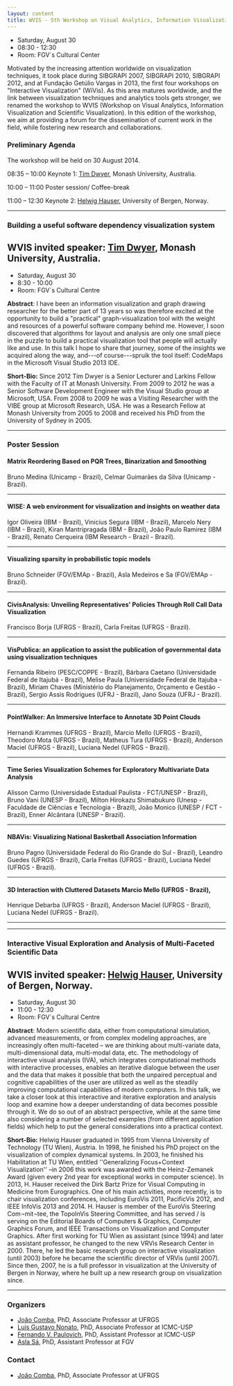 ```yaml
---
layout: content
title: WVIS - 5th Workshop on Visual Analytics, Information Visualization and Scientific Visualization 
---
```


- Saturday, August 30
- 08:30 - 12:30
- Room: FGV´s Cultural Center

Motivated by the increasing attention worldwide on visualization
techniques, it took place during SIBGRAPI 2007, SIBGRAPI 2010,
SIBGRAPI 2012, and at Fundação Getúlio Vargas in 2013, the first four
workshops on "Interactive Visualization" (WiVis). As this area matures
worldwide, and the link between visualization techniques and analytics
tools gets stronger, we renamed the workshop to WVIS (Workshop on
Visual Analytics, Information Visualization and Scientific
Visualization).  In this edition of the workshop, we aim at providing
a forum for the dissemination of current work in the field, while
fostering new research and collaborations.

### Preliminary Agenda

The workshop will be held on 30 August 2014.

08:35 &ndash; 10:00 Keynote 1: [Tim Dwyer](http://www.csse.monash.edu.au/~tdwyer/), Monash University, Australia.

10:00 &ndash; 11:00 Poster session/ Coffee-break

11:00 &ndash; 12:30 Keynote 2: [Helwig Hauser](http://www.ii.uib.no/vis/team/hauser/), University of Bergen, Norway.

* * *
### Building a useful software dependency visualization system

## WVIS invited speaker: [Tim Dwyer](http://www.csse.monash.edu.au/~tdwyer/), Monash University, Australia. 
  
- Saturday, August 30
- 8:30 - 10:00
- Room: FGV´s Cultural Centre

**Abstract**: I have been an information visualization and graph drawing researcher for the better part of 13 years so was therefore excited at the opportunity to build a "practical" graph-visualization tool with the weight and resources of a powerful software company behind me.  However, I soon discovered that algorithms for layout and analysis are only one small piece in the puzzle to build a practical visualization tool that people will actually like and use.  In this talk I hope to share that journey, some of the insights we acquired along the way, and---of course---spruik the tool itself: CodeMaps in the Microsoft Visual Studio 2013 IDE.
 
**Short-Bio:** Since 2012 Tim Dwyer is a Senior Lecturer and Larkins Fellow with the Faculty of IT at Monash University.  From 2009 to 2012 he was a Senior Software Development Engineer with the Visual Studio group at Microsoft, USA.  From 2008 to 2009 he was a Visiting Researcher with the VIBE group at Microsoft Research, USA.  He was a Research Fellow at Monash University from 2005 to 2008 and received his PhD from the University of Sydney in 2005.


* * *

### Poster Session

#### Matrix Reordering Based on PQR Trees, Binarization and Smoothing	
Bruno Medina (Unicamp - Brazil), Celmar Guimarães da Silva (Unicamp - Brazil).
* * * 

#### WISE: A web environment for visualization and insights on weather data	
Igor Oliveira (IBM - Brazil), Vinicius Segura (IBM - Brazil), Marcelo Nery (IBM - Brazil), Kiran Mantripragada (IBM - Brazil), João Paulo Ramirez (IBM - Brazil), Renato Cerqueira (IBM Research - Brazil - Brazil).
* * * 

#### Visualizing sparsity in probabilistic topic models	
Bruno Schneider (FGV/EMAp - Brazil), Asla Medeiros e Sa (FGV/EMAp - Brazil).
* * * 

#### CivisAnalysis: Unveiling Representatives' Policies Through Roll Call Data Visualization	
Francisco Borja (UFRGS - Brazil), Carla Freitas (UFRGS - Brazil).
* * * 

#### VisPublica: an application to assist the publication of governmental data using visualization techniques	
Fernanda Ribeiro (PESC/COPPE - Brazil), Bárbara Caetano (Universidade Federal de Itajubá - Brazil), Melise Paula (Universidade Federal de Itajuba - Brazil), Miriam Chaves (Ministério do Planejamento, Orçamento e Gestão - Brazil), Sergio Assis Rodrigues (UFRJ - Brazil), Jano Souza (UFRJ - Brazil).
* * * 

#### PointWalker: An Immersive Interface to Annotate 3D Point Clouds	
Hernandi Krammes (UFRGS - Brazil), Marcio Mello (UFRGS - Brazil), Theodoro Mota (UFRGS - Brazil), Matheus Tura (UFRGS - Brazil), Anderson Maciel (UFRGS - Brazil), Luciana Nedel (UFRGS - Brazil).
* * * 

#### Time Series Visualization Schemes for Exploratory Multivariate Data Analysis	
Alisson Carmo (Universidade Estadual Paulista - FCT/UNESP - Brazil), Bruno Vani (UNESP - Brazil), Milton Hirokazu Shimabukuro (Unesp - Faculdade de Ciências e Tecnologia - Brazil), João Monico (UNESP / FCT - Brazil), Enner Alcântara (UNESP - Brazil).
* * *

#### NBAVis: Visualizing National Basketball Association Information	
Bruno Pagno (Universidade Federal do Rio Grande do Sul - Brazil), Leandro Guedes (UFRGS - Brazil), Carla Freitas (UFRGS - Brazil), Luciana Nedel (UFRGS - Brazil).
* * *

#### 3D Interaction with Cluttered Datasets	Marcio Mello (UFRGS - Brazil),
Henrique Debarba (UFRGS - Brazil), Anderson Maciel (UFRGS - Brazil), Luciana Nedel (UFRGS - Brazil).
* * *
* * *


### Interactive Visual Exploration and Analysis of Multi-Faceted Scientific Data

## WVIS invited speaker: [Helwig Hauser](http://www.ii.uib.no/vis/team/hauser/), University of Bergen, Norway.
  
- Saturday, August 30
- 11:00 - 12:30
- Room: FGV´s Cultural Centre

**Abstract**: Modern scientific data, either from computational simulation, advanced measurements, or from complex modeling approaches, are increasingly often multi-faceted – we are thinking about multi-variate data, multi-dimensional data, multi-modal data, etc.  The methodology of interactive visual analysis (IVA), which integrates computational methods with interactive processes, enables an iterative dialogue between the user and the data that makes it possible that both the unpaired perceptual and cognitive capabilities of the user are utilized as well as the steadily improving computational capabilities of modern computers.  In this talk, we take a closer look at this interactive and iterative exploration and analysis loop and examine how a deeper understanding of data becomes possible through it.  We do so out of an abstract perspective, while at the same time also considering a number of selected examples (from different application fields) which help to put the general considerations into a practical context.
 
**Short-Bio:** Helwig Hauser graduated in 1995 from Vienna University of Technology (TU Wien), Austria.  In 1998, he finished his PhD project on the visualization of complex dynamical systems.  In 2003, he finished his Habilitation at TU Wien, entitled ''Generalizing Focus+Context Visualization'' –in 2006 this work was awarded with the Heinz-Zemanek Award (given every 2nd year for exceptional works in computer science).  In 2013, H. Hauser received the Dirk Bartz Prize for Visual Computing in Medicine from Eurographics.  One of his main activities, more recently, is to chair visualization conferences, including EuroVis 2011, PacificVis 2012, and IEEE InfoVis 2013 and 2014.  H. Hauser is member of the EuroVis Steering Com¬mit¬tee, the TopoInVis Steering Committee, and has served / is serving on the Editorial Boards of Computers & Graphics, Computer Graphics Forum, and IEEE Transactions on Visualization and Computer Graphics.  After first working for TU Wien as assistant (since 1994) and later as assistant professor, he changed to the new VRVis Research Center in 2000.  There, he led the basic research group on interactive visualization (until 2003) before he became the scientific director of VRVis (until 2007).  Since then, 2007, he is a full professor in visualization at the University of Bergen in Norway, where he built up a new research group on visualization since.

* * * 

### Organizers

- [João Comba](http://www.inf.ufrgs.br/~comba/), PhD, Associate Professor at UFRGS
- [Luis Gustavo Nonato](http://www.icmc.usp.br/pessoas/gnonato/), PhD, Associate Professor at ICMC-USP
- [Fernando V. Paulovich](https://sites.google.com/site/fpaulovich/Home), PhD, Assistant Professor at ICMC-USP
- [Asla Sá](http://emap.fgv.br/people/asla.sa.html), PhD, Assistant Professor at FGV

### Contact

- [João Comba](http://www.inf.ufrgs.br/~comba/), PhD, Associate Professor at UFRGS